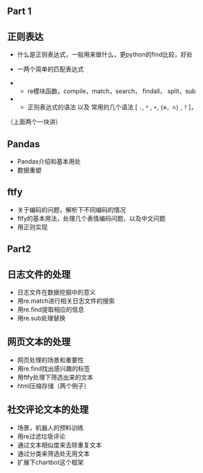 Part 1
--------

##  正则表达

- 什么是正则表达式，一般用来做什么，更python的find比较，好处

- 一两个简单的匹配表达式

- - re模块函数，compile，match，search， findall， split，sub
- - 正则表达式的语法 以及 常用的几个语法 [ `.`, `*` , `+`, `{m, n}` , `?` ]，

（上面两个一块讲）


## Pandas

- Pandas介绍和基本用处
- 数据重塑

## ftfy 

- 关于编码的问题，解析下不同编码的情况
- ftfy的基本用法，处理几个表情编码问题，以及中文问题
- 用正则实现


Part2
-----

## 日志文件的处理

- 日志文件在数据挖掘中的意义
- 用re.match进行相关日志文件的搜索
- 用re.find提取相应的信息
- 用re.sub处理替换

## 网页文本的处理

- 网页处理的场景和重要性
- 用re.find找出感兴趣的标签
- 用ftfy处理下筛选出来的文本
- html压缩存储（两个例子）

## 社交评论文本的处理

- 场景，机器人的预料训练
- 用re过滤垃圾评论
- 通过文本相似度来去除重复文本
- 通过分类来筛选处无用文本
- 扩展下chartbot这个框架

